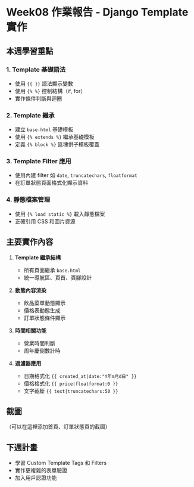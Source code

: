 # Week08 作業報告 - Django Template 實作

## 本週學習重點

### 1. Template 基礎語法
- 使用 `{{ }}` 語法顯示變數
- 使用 `{% %}` 控制結構（if, for）
- 實作條件判斷與迴圈

### 2. Template 繼承
- 建立 `base.html` 基礎模板
- 使用 `{% extends %}` 繼承基礎模板
- 定義 `{% block %}` 區塊供子模板覆蓋

### 3. Template Filter 應用
- 使用內建 filter 如 `date`, `truncatechars`, `floatformat`
- 在訂單狀態頁面格式化顯示資料

### 4. 靜態檔案管理
- 使用 `{% load static %}` 載入靜態檔案
- 正確引用 CSS 和圖片資源

## 主要實作內容

1. **Template 繼承結構**
   - 所有頁面繼承 `base.html`
   - 統一導航區、頁首、頁腳設計

2. **動態內容渲染**
   - 飲品菜單動態顯示
   - 價格表動態生成
   - 訂單狀態條件顯示

3. **時間相關功能**
   - 營業時間判斷
   - 周年慶倒數計時

4. **過濾器應用**
   - 日期格式化 `{{ created_at|date:"Y年m月d日" }}`
   - 價格格式化 `{{ price|floatformat:0 }}`
   - 文字截斷 `{{ text|truncatechars:50 }}`

## 截圖

（可以在這裡添加首頁、訂單狀態頁的截圖）

## 下週計畫

- 學習 Custom Template Tags 和 Filters
- 實作更複雜的表單驗證
- 加入用戶認證功能